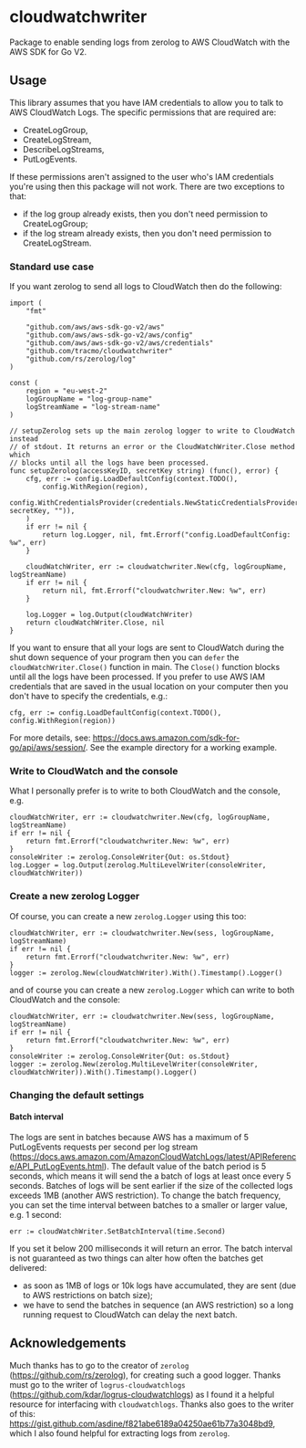 # cloudwatchwriter

Package to enable sending logs from zerolog to AWS CloudWatch with the AWS SDK for Go V2.

## Usage

This library assumes that you have IAM credentials to allow you to talk to AWS CloudWatch Logs.
The specific permissions that are required are:

- CreateLogGroup,
- CreateLogStream,
- DescribeLogStreams,
- PutLogEvents.

If these permissions aren't assigned to the user who's IAM credentials you're using then this package will not work.
There are two exceptions to that:

- if the log group already exists, then you don't need permission to CreateLogGroup;
- if the log stream already exists, then you don't need permission to CreateLogStream.

### Standard use case

If you want zerolog to send all logs to CloudWatch then do the following:

```golang
import (
    "fmt"

    "github.com/aws/aws-sdk-go-v2/aws"
    "github.com/aws/aws-sdk-go-v2/aws/config"
    "github.com/aws/aws-sdk-go-v2/aws/credentials"
    "github.com/tracmo/cloudwatchwriter"
    "github.com/rs/zerolog/log"
)

const (
    region = "eu-west-2"
    logGroupName = "log-group-name"
    logStreamName = "log-stream-name"
)

// setupZerolog sets up the main zerolog logger to write to CloudWatch instead
// of stdout. It returns an error or the CloudWatchWriter.Close method which
// blocks until all the logs have been processed.
func setupZerolog(accessKeyID, secretKey string) (func(), error) {
    cfg, err := config.LoadDefaultConfig(context.TODO(),
        config.WithRegion(region),
        config.WithCredentialsProvider(credentials.NewStaticCredentialsProvider(accessKeyID, secretKey, "")),
    )
    if err != nil {
        return log.Logger, nil, fmt.Errorf("config.LoadDefaultConfig: %w", err)
    }

    cloudWatchWriter, err := cloudwatchwriter.New(cfg, logGroupName, logStreamName)
    if err != nil {
        return nil, fmt.Errorf("cloudwatchwriter.New: %w", err)
    }

    log.Logger = log.Output(cloudWatchWriter)
    return cloudWatchWriter.Close, nil
}
```

If you want to ensure that all your logs are sent to CloudWatch during the shut down sequence of your program then you can `defer` the `cloudWatchWriter.Close()` function in main.
The `Close()` function blocks until all the logs have been processed.
If you prefer to use AWS IAM credentials that are saved in the usual location on your computer then you don't have to specify the credentials, e.g.:

```golang
cfg, err := config.LoadDefaultConfig(context.TODO(), config.WithRegion(region))
```

For more details, see: <https://docs.aws.amazon.com/sdk-for-go/api/aws/session/>.
See the example directory for a working example.

### Write to CloudWatch and the console

What I personally prefer is to write to both CloudWatch and the console, e.g.

```golang
cloudWatchWriter, err := cloudwatchwriter.New(cfg, logGroupName, logStreamName)
if err != nil {
    return fmt.Errorf("cloudwatchwriter.New: %w", err)
}
consoleWriter := zerolog.ConsoleWriter{Out: os.Stdout}
log.Logger = log.Output(zerolog.MultiLevelWriter(consoleWriter, cloudWatchWriter))
```

### Create a new zerolog Logger

Of course, you can create a new `zerolog.Logger` using this too:

```golang
cloudWatchWriter, err := cloudwatchwriter.New(sess, logGroupName, logStreamName)
if err != nil {
    return fmt.Errorf("cloudwatchwriter.New: %w", err)
}
logger := zerolog.New(cloudWatchWriter).With().Timestamp().Logger()
```

and of course you can create a new `zerolog.Logger` which can write to both CloudWatch and the console:

```golang
cloudWatchWriter, err := cloudwatchwriter.New(sess, logGroupName, logStreamName)
if err != nil {
    return fmt.Errorf("cloudwatchwriter.New: %w", err)
}
consoleWriter := zerolog.ConsoleWriter{Out: os.Stdout}
logger := zerolog.New(zerolog.MultiLevelWriter(consoleWriter, cloudWatchWriter)).With().Timestamp().Logger()
```

### Changing the default settings

#### Batch interval

The logs are sent in batches because AWS has a maximum of 5 PutLogEvents requests per second per log stream (<https://docs.aws.amazon.com/AmazonCloudWatchLogs/latest/APIReference/API_PutLogEvents.html>).
The default value of the batch period is 5 seconds, which means it will send the a batch of logs at least once every 5 seconds.
Batches of logs will be sent earlier if the size of the collected logs exceeds 1MB (another AWS restriction).
To change the batch frequency, you can set the time interval between batches to a smaller or larger value, e.g. 1 second:

```golang
err := cloudWatchWriter.SetBatchInterval(time.Second)
```

If you set it below 200 milliseconds it will return an error.
The batch interval is not guaranteed as two things can alter how often the batches get delivered:

- as soon as 1MB of logs or 10k logs have accumulated, they are sent (due to AWS restrictions on batch size);
- we have to send the batches in sequence (an AWS restriction) so a long running request to CloudWatch can delay the next batch.

## Acknowledgements

Much thanks has to go to the creator of `zerolog` (<https://github.com/rs/zerolog>), for creating such a good logger.
Thanks must go to the writer of `logrus-cloudwatchlogs` (<https://github.com/kdar/logrus-cloudwatchlogs>) as I found it a helpful resource for interfacing with `cloudwatchlogs`.
Thanks also goes to the writer of this: <https://gist.github.com/asdine/f821abe6189a04250ae61b77a3048bd9>, which I also found helpful for extracting logs from `zerolog`.
